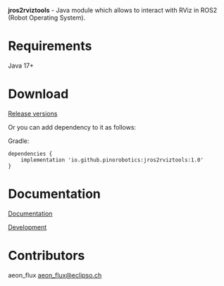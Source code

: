**jros2rviztools** - Java module which allows to interact with RViz in ROS2 (Robot Operating System).

# Requirements

Java 17+

# Download

[Release versions](https://github.com/pinorobotics/jros2rviztools/releases)

Or you can add dependency to it as follows:

Gradle:

```
dependencies {
    implementation 'io.github.pinorobotics:jros2rviztools:1.0'
}
```

# Documentation

[Documentation](http://pinoweb.freetzi.com/jrosrviztools)

[Development](DEVELOPMENT.md)

# Contributors

aeon_flux <aeon_flux@eclipso.ch>
